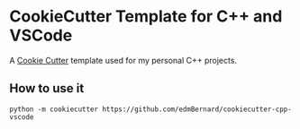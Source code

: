 # CookieCutter Template for C++ and VSCode

A [Cookie Cutter](https://github.com/cookiecutter/cookiecutter) template used for my personal C++ projects.

## How to use it

```
python -m cookiecutter https://github.com/edmBernard/cookiecutter-cpp-vscode
```